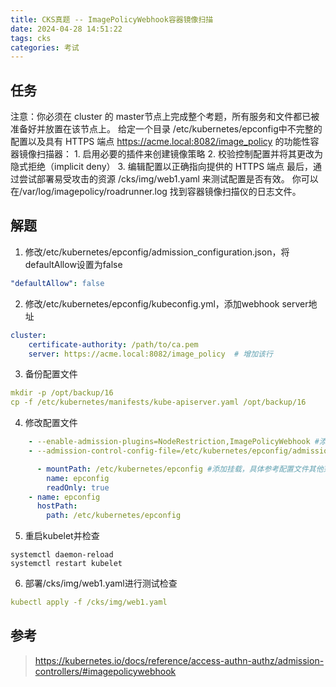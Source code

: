 ```yaml
---
title: CKS真题 -- ImagePolicyWebhook容器镜像扫描
date: 2024-04-28 14:51:22
tags: cks
categories: 考试
---
```


## 任务
注意：你必须在 cluster 的 master节点上完成整个考题，所有服务和文件都已被准备好并放置在该节点上。 
给定一个目录 /etc/kubernetes/epconfig中不完整的配置以及具有 HTTPS 端点 <https://acme.local:8082/image_policy> 的功能性容器镜像扫描器：
	1. 启用必要的插件来创建镜像策略 
	2. 校验控制配置并将其更改为隐式拒绝（implicit deny） 
	3. 编辑配置以正确指向提供的 HTTPS 端点 
最后，通过尝试部署易受攻击的资源 /cks/img/web1.yaml 来测试配置是否有效。 
你可以在/var/log/imagepolicy/roadrunner.log 找到容器镜像扫描仪的日志文件。

## 解题
1. 修改/etc/kubernetes/epconfig/admission_configuration.json，将defaultAllow设置为false
```yaml
"defaultAllow": false
```

2. 修改/etc/kubernetes/epconfig/kubeconfig.yml，添加webhook server地址
```yaml
cluster:
    certificate-authority: /path/to/ca.pem   
    server: https://acme.local:8082/image_policy  # 增加该行
```

3. 备份配置文件
```yaml
mkdir -p /opt/backup/16
cp -f /etc/kubernetes/manifests/kube-apiserver.yaml /opt/backup/16
```

4. 修改配置文件
```yaml
    - --enable-admission-plugins=NodeRestriction,ImagePolicyWebhook #添加ImagePolicyWebhook
    - --admission-control-config-file=/etc/kubernetes/epconfig/admission_configuration.json #添加配置文件路径

      - mountPath: /etc/kubernetes/epconfig #添加挂载，具体参考配置文件其他范例
        name: epconfig
        readOnly: true
    - name: epconfig
      hostPath:
        path: /etc/kubernetes/epconfig
```

5. 重启kubelet并检查
```shell
systemctl daemon-reload
systemctl restart kubelet
```

6. 部署/cks/img/web1.yaml进行测试检查
```yaml
kubectl apply -f /cks/img/web1.yaml
```

## 参考
> https://kubernetes.io/docs/reference/access-authn-authz/admission-controllers/#imagepolicywebhook
